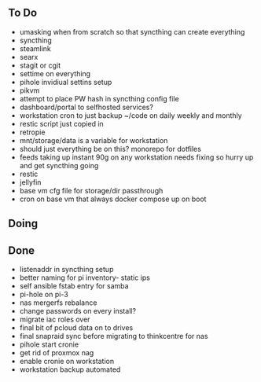 ## To Do

- umasking when from scratch so that syncthing can create everything
- syncthing
- steamlink
- searx
- stagit or cgit
- settime on everything
- pihole invidiual settins setup
- pikvm
- attempt to place PW hash in syncthing config file
- dashboard/portal to selfhosted services?
- workstation cron to just backup ~/code on daily weekly and monthly
- restic script just copied in
- retropie
- mnt/storage/data is a variable for workstation
- should just everything be on this? monorepo for dotfiles
- feeds taking up instant 90g on any workstation needs fixing so hurry up and get syncthing going
- restic
- jellyfin
- base vm cfg file for storage/dir passthrough
- cron on  base vm that always docker compose up on boot

## Doing


## Done

- listenaddr in syncthing setup
- better naming for pi inventory- static ips
- self ansible fstab entry for samba
- pi-hole on pi-3
- nas mergerfs rebalance
- change passwords on every install?
- migrate iac roles over
- final bit of pcloud data on to drives
- final snapraid sync before migrating to thinkcentre for nas
- pihole start cronie
- get rid of proxmox nag
- enable cronie on workstation
- workstation backup automated
